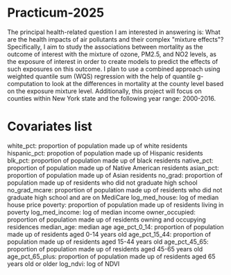 # Practicum-2025

The principal health-related question I am interested in answering is: What are the health impacts of air pollutants and their complex "mixture effects"? Specifically, I aim to study the associations between mortality as the outcome of interest with the mixture of ozone, PM2.5, and NO2 levels, as the exposure of interest in order to create models to predict the effects of such exposures on this outcome. I plan to use a combined approach using weighted quantile sum (WQS) regression with the help of quantile g-computation to look at the differences in mortality at the county level based on the exposure mixture level. Additionally, this project will focus on counties within New York state and the following year range: 2000-2016. 

# Covariates list
white_pct: proportion of population made up of white residents 
hispanic_pct: propotion of population made up of Hispanic residents
blk_pct: proportion of population made up of black residents
native_pct: proportion of population made up of Native American residents
asian_pct: proportion of population made up of Asian residents
no_grad: proportion of population made up of residents who did not graduate high school
no_grad_mcare: proportion of population made up of residents who did not graduate high school and are on MediCare
log_med_house: log of median house price
poverty: proportion of population made up of residents living in poverty
log_med_income: log of median income
owner_occupied: proportion of population made up of residents owning and occupying residences
median_age: median age
age_pct_0_14: proportion of population made up of residents aged 0-14 years old
age_pct_15_44: proportion of population made up of residents aged 15-44 years old
age_pct_45_65: proportion of population made up of residents aged 45-65 years old
age_pct_65_plus: proportion of population made up of residents aged 65 years old or older
log_ndvi: log of NDVI
